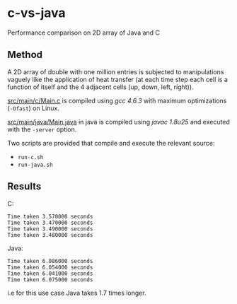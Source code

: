 # c-vs-java
Performance comparison on 2D array of Java and C

Method
----------
A 2D array of double with one million entries is subjected to manipulations vaguely like the application of heat transfer (at each time step each cell is a function of itself and the 4 adjacent cells (up, down, left, right)).

[src/main/c/Main.c](src/main/c/Main.c) is compiled using *gcc 4.6.3* with maximum optimizations (```-Ofast```) on Linux.

[src/main/java/Main.java](src/main/java/Main.java) in java is compiled using *javac 1.8u25* and executed with the ```-server``` option.

Two scripts are provided that compile and execute the relevant source:

* ```run-c.sh```
* ```run-java.sh```


Results
-----------
C:

```
Time taken 3.570000 seconds
Time taken 3.470000 seconds
Time taken 3.490000 seconds
Time taken 3.480000 seconds
```

Java:
```
Time taken 6.086000 seconds
Time taken 6.054000 seconds
Time taken 6.041000 seconds
Time taken 6.075000 seconds

```

i.e for this use case Java takes 1.7 times longer.





